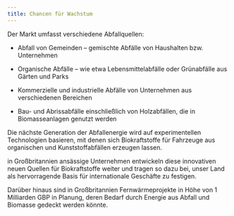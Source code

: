 ```yaml
---
title: Chancen für Wachstum
---
```


Der Markt umfasst verschiedene Abfallquellen:

- Abfall von Gemeinden – gemischte Abfälle von Haushalten bzw. Unternehmen

- Organische Abfälle – wie etwa Lebensmittelabfälle oder Grünabfälle aus Gärten und Parks

- Kommerzielle und industrielle Abfälle von Unternehmen aus verschiedenen Bereichen

- Bau- und Abrissabfälle einschließlich von Holzabfällen, die in Biomasseanlagen genutzt werden

Die nächste Generation der Abfallenergie wird auf experimentellen Technologien basieren, mit denen sich Biokraftstoffe für Fahrzeuge aus organischen und Kunststoffabfällen erzeugen lassen.

in Großbritannien ansässige Unternehmen entwickeln diese innovativen neuen Quellen für Biokraftstoffe weiter und tragen so dazu bei, unser Land als hervorragende Basis für internationale Geschäfte zu festigen.

Darüber hinaus sind in Großbritannien Fernwärmeprojekte in Höhe von 1 Milliarden GBP in Planung, deren Bedarf durch Energie aus Abfall und Biomasse gedeckt werden könnte.
